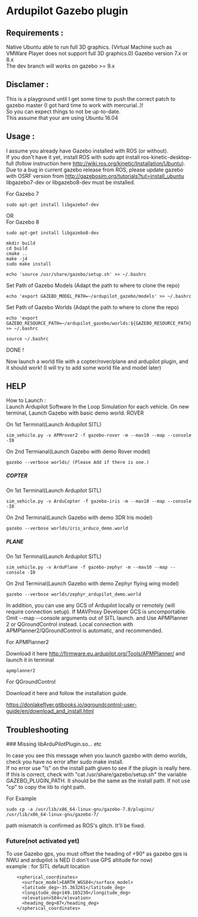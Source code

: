 # Ardupilot Gazebo plugin 

## Requirements :
Native Ubuntu able to run full 3D graphics.
(Virtual Machine such as VMWare Player does not support full 3D graphics.0)
Gazebo version 7.x or 8.x  
The dev branch will works on gazebo >= 9.x  

## Disclamer : 
This is a playground until I get some time to push the correct patch to gazebo master (I got hard time to work with mercurial..)!  
So you can expect things to not be up-to-date.  
This assume that your are using Ubuntu 16.04

## Usage :
I assume you already have Gazebo installed with ROS (or without).  
If you don't have it yet, install ROS with sudo apt install ros-kinetic-desktop-full 
(follow instruction here http://wiki.ros.org/kinetic/Installation/Ubuntu).  
Due to a bug in current gazebo release from ROS, please update gazebo with OSRF version from http://gazebosim.org/tutorials?tut=install_ubuntu
libgazebo7-dev or libgazebo8-dev must be installed.

For Gazebo 7
````
sudo apt-get install libgazebo7-dev
````
OR  
For Gazebo 8
````
sudo apt-get install libgazebo8-dev
````
````
mkdir build
cd build
cmake ..
make -j4
sudo make install
````

````
echo 'source /usr/share/gazebo/setup.sh' >> ~/.bashrc
````

Set Path of Gazebo Models (Adapt the path to where to clone the repo)
````
echo 'export GAZEBO_MODEL_PATH=~/ardupilot_gazebo/models' >> ~/.bashrc
````

Set Path of Gazebo Worlds (Adapt the path to where to clone the repo)
````
echo 'export GAZEBO_RESOURCE_PATH=~/ardupilot_gazebo/worlds:${GAZEBO_RESOURCE_PATH}' >> ~/.bashrc
````

````
source ~/.bashrc
````

DONE !

Now launch a world file with a copter/rover/plane and ardupilot plugin, and it should work! 
(I will try to add some world file and model later)

## HELP

How to Launch :  
Launch Ardupilot Software In the Loop Simulation for each vehicle.
On new terminal, Launch Gazebo with basic demo world.
ROVER

On 1st Terminal(Launch Ardupilot SITL)
````
sim_vehicle.py -v APMrover2 -f gazebo-rover -m --mav10 --map --console -I0
````

On 2nd Termianal(Launch Gazebo with demo Rover model)
````
gazebo --verbose worlds/ (Please Add if there is one.)
````

##### COPTER

On 1st Terminal(Launch Ardupilot SITL)
````
sim_vehicle.py -v ArduCopter -f gazebo-iris -m --mav10 --map --console -I0
````

On 2nd Terminal(Launch Gazebo with demo 3DR Iris model)
````
gazebo --verbose worlds/iris_arduco_demo.world
````

##### PLANE

On 1st Terminal(Launch Ardupilot SITL)
````
sim_vehicle.py -v ArduPlane -f gazebo-zephyr -m --mav10 --map --console -I0
````

On 2nd Terminal(Launch Gazebo with demo Zephyr flying wing model)
````
gazebo --verbose worlds/zephyr_ardupilot_demo.world
````

In addition, you can use any GCS of Ardupilot locally or remotely (will require connection setup).
If MAVProxy Developer GCS is uncomportable. Omit --map --console arguments out of SITL launch. and Use APMPlanner 2 or QGroundControl instead.
Local connection with APMPlanner2/QGroundControl is automatic, and recommended.

For APMPlanner2

Download it here http://firmware.eu.ardupilot.org/Tools/APMPlanner/
and launch it in terminal

````
apmplanner2
````

For QGroundControl

Download it here and follow the installation guide.

https://donlakeflyer.gitbooks.io/qgroundcontrol-user-guide/en/download_and_install.html


## Troubleshooting

### Missing libArduPilotPlugin.so... etc 

In case you see this message when you launch gazebo with demo worlds, check you have no error after sudo make install.  
If no error use "ls" on the install path given to see if the plugin is really here.  
If this is correct, check with "cat /usr/share/gazebo/setup.sh" the variable GAZEBO_PLUGIN_PATH. It should be the same as the install path. If not use "cp" to copy the lib to right path. 

For Example

````
sudo cp -a /usr/lib/x86_64-linux-gnu/gazebo-7.0/plugins/ /usr/lib/x86_64-linux-gnu/gazebo-7/
````

path mismatch is confirmed as ROS's glitch. It'll be fixed.

### Future(not activated yet)
To use Gazebo gps, you must offset the heading of +90° as gazebo gps is NWU and ardupilot is NED 
(I don't use GPS altitude for now)  
example : for SITL default location
````
    <spherical_coordinates>
      <surface_model>EARTH_WGS84</surface_model>
      <latitude_deg>-35.363261</latitude_deg>
      <longitude_deg>149.165230</longitude_deg>
      <elevation>584</elevation>
      <heading_deg>87</heading_deg>
    </spherical_coordinates>
````

